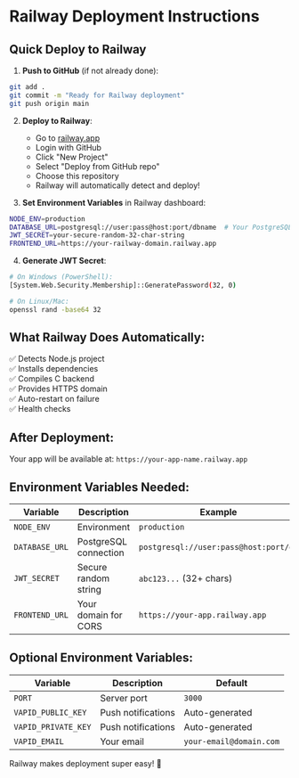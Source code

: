# Railway Deployment Instructions

## Quick Deploy to Railway

1. **Push to GitHub** (if not already done):
```bash
git add .
git commit -m "Ready for Railway deployment"
git push origin main
```

2. **Deploy to Railway**:
   - Go to [railway.app](https://railway.app)
   - Login with GitHub
   - Click "New Project"
   - Select "Deploy from GitHub repo"
   - Choose this repository
   - Railway will automatically detect and deploy!

3. **Set Environment Variables** in Railway dashboard:
```bash
NODE_ENV=production
DATABASE_URL=postgresql://user:pass@host:port/dbname  # Your PostgreSQL connection string
JWT_SECRET=your-secure-random-32-char-string
FRONTEND_URL=https://your-railway-domain.railway.app
```

4. **Generate JWT Secret**:
```bash
# On Windows (PowerShell):
[System.Web.Security.Membership]::GeneratePassword(32, 0)

# On Linux/Mac:
openssl rand -base64 32
```

## What Railway Does Automatically:

✅ Detects Node.js project  
✅ Installs dependencies  
✅ Compiles C backend  
✅ Provides HTTPS domain  
✅ Auto-restart on failure  
✅ Health checks  

## After Deployment:

Your app will be available at: `https://your-app-name.railway.app`

## Environment Variables Needed:

| Variable | Description | Example |
|----------|-------------|---------|
| `NODE_ENV` | Environment | `production` |
| `DATABASE_URL` | PostgreSQL connection | `postgresql://user:pass@host:port/db` |
| `JWT_SECRET` | Secure random string | `abc123...` (32+ chars) |
| `FRONTEND_URL` | Your domain for CORS | `https://your-app.railway.app` |

## Optional Environment Variables:

| Variable | Description | Default |
|----------|-------------|---------|
| `PORT` | Server port | `3000` |
| `VAPID_PUBLIC_KEY` | Push notifications | Auto-generated |
| `VAPID_PRIVATE_KEY` | Push notifications | Auto-generated |
| `VAPID_EMAIL` | Your email | `your-email@domain.com` |

Railway makes deployment super easy! 🚀